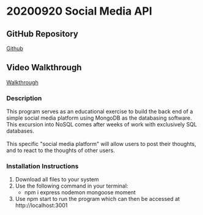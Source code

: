 # 20200920 Social Media API

## GitHub Repository
[Github]()

## Video Walkthrough
[Walkthrough]()

### Description
This program serves as an educational exercise to build the back end of a simple social media platform using MongoDB as the databasing software. This excursion into NoSQL comes after weeks of work with exclusively SQL databases.</br></br>
This specific "social media platform" will allow users to post their thoughts, and to react to the thoughts of other users.

### Installation Instructions
1. Download all files to your system
2. Use the following command in your terminal:</br>
    * npm i express nodemon mongoose moment
3. Use npm start to run the program which can then be accessed at http://localhost:3001
    